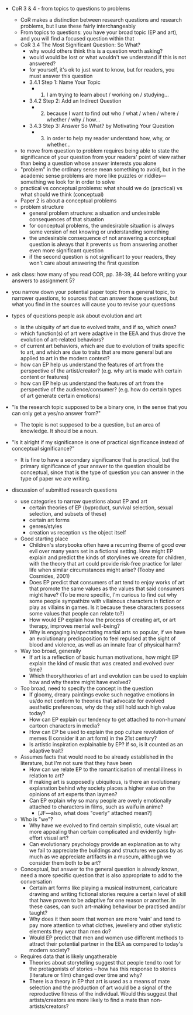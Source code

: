 - CoR 3 & 4 - from topics to questions to problems
	- CoR makes a distinction between research questions and research problems, but I use these fairly interchangeably
	- From topics to questions: you have your broad topic (EP and art), and you will find a focused question within that
	- CoR 3.4 The Most Significant Question: So What?
  		- why would others think this is a question worth asking?
  		- would would be lost or what wouldn't we understand if this is not answered?
  		- for yourself, it's ok to just want to know, but for readers, you must answer this question
  		- 3.4.1 Step 1: Name Your Topic
	  		- 1. I am trying to learn about / working on / studying...
  		- 3.4.2 Step 2: Add an Indirect Question
	  		- 2. because I want to find out who / what / when / where / whether / why / how...
  		- 3.4.3 Step 3: Answer So What? by Motivating Your Question
	  		- 3. in order to help my reader understand how, why, or whether...
	- to move from question to problem requires being able to state the significance of your question from your readers' point of view rather than being a question whose answer interests you alone
	- "problem" in the ordinary sense mean something to avoid, but in the academic sense problems are more like puzzles or riddles— something we look for in order to solve
	- practical vs conceptual problems: what should we do (practical) vs what should we think (conceptual)
	- Paper 2 is about a conceptual problems
	- problem structure
  		- general problem structure: a situation and undesirable consequences of that situation
  		-  for conceptual problems, the undesirable situation is always some version of not knowing or understanding something
  		- the undesirable consequence of not answering a conceptual question is always that it prevents us from answering another even more significant question
  		- if the second question is not significant to your readers, they won't care about answering the first question

- ask class: how many of you read COR, pp. 38-39, 44 before writing your answers to assignment 5?
- you narrow down your potential paper topic from a general topic, to narrower questions, to sources that can answer those questions, but what you find in the sources will cause you to revise your questions
- types of questions people ask about evolution and art
	- is the ubiquity of art due to evolved traits, and if so, which ones?
	- which function(s) of art were adaptive in the EEA and thus drove the evolution of art-related behaviors?
	- of current art behaviors, which are due to evolution of traits specific to art, and which are due to traits that are more general but are applied to art in the modern context?
	- how can EP help us understand the features of art from the perspective of the artist/creator? (e.g. why art is made with certain content or features)
	- how can EP help us understand the features of art from the perspective of the audience/consumer? (e.g. how do certain types of art generate certain emotions)


- "Is the research topic supposed to be a binary one, in the sense that you can only get a yes/no answer from?"
	- The topic is not supposed to be a question, but an area of knowledge. It should be a noun.
- "Is it alright if my significance is one of practical significance instead of conceptual significance?"
	- It is fine to have a secondary significance that is practical, but the primary significance of your answer to the question should be conceptual, since that is the type of question you can answer in the type of paper we are writing.

- discussion of submitted research questions
	- use categories to narrow questions about EP and art
  		- certain theories of EP (byproduct, survival selection, sexual selection, and subsets of these)
  		- certain art forms
  		- genres/styles
  		- creation vs reception vs the object itself
	- Good starting place
  		- Children's storybooks often have a recurring theme of good over evil over many years set in a fictional setting. How might EP explain and predict the kinds of storylines we create for children, with the theory that art could provide risk-free practice for later life when similar circumstances might arise? (Tooby and Cosmides, 2001) 
  		- Does EP predict that consumers of art tend to enjoy works of art that promote the same values as the values that said consumers might have? (To be more specific, I'm curious to find out why some people sympathize with villainous characters in fiction or play as villains in games. Is it because these characters possess some values that people can relate to?)
  		- How would EP explain how the process of creating art, or art therapy, improves mental well-being?
  		- Why is engaging in/spectating martial arts so popular, if we have an evolutionary predisposition to feel repulsed at the sight of blood and violence, as well as an innate fear of physical harm?
	- Way too broad, generally
  		- If art is a reflection of basic human motivations, how might EP explain the kind of music that was created and evolved over time?
  		- Which theory/theories of art and evolution can be used to explain how and why theatre might have evolved?
	- Too broad, need to specify the concept in the question
  		- If gloomy, dreary paintings evoke such negative emotions in us/do not conform to theories that advocate for evolved aesthetic preferences, why do they still hold such high value today?
  		- How can EP explain our tendency to get attached to non-human/ cartoon characters in media?
  		- How can EP be used to explain the pop culture revolution of memes (I consider it an art form) in the 21st century?
  		- Is artistic inspiration explainable by EP? If so, is it counted as an adaptive trait?
	- Assumes facts that would need to be already established in the literature, but I'm not sure that they have been
  		- How can we relate EP to the romanticisation of mental illness in relation to art?
  		- If making art is supposedly ubiquitous, is there an evolutionary explanation behind why society places a higher value on the opinions of art experts than laymen?
  		- Can EP explain why so many people are overly emotionally attached to characters in films, such as waifu in anime?
	  		- [JF—also, what does "overly" attached mean?]
	- Who is "we"?
  		- Why have we evolved to find certain simplistic, cute visual art more appealing than certain complicated and evidently high-effort visual art?
  		- Can evolutionary psychology provide an explanation as to why we fail to appreciate the buildings and structures we pass by as much as we appreciate artifacts in a museum, although we consider them both to be art?
	- Conceptual, but answer to the general question is already known, need a more specific question that is also appropriate to add to the conversation
  		- Certain art forms like playing a musical instrument, caricature drawing and writing fictional stories require a certain level of skill that have proven to be adaptive for one reason or another. In these cases, can such art-making behaviour be practised and/or taught?
  		- Why does it then seem that women are more 'vain' and tend to pay more attention to what clothes, jewellery and other stylistic elements they wear than men do? 
  		- Would EP predict that men and women use different methods to attract their potential partner in the EEA as compared to today's modern society?
	- Requires data that is likely ungatherable
  		- Theories about storytelling suggest that people tend to root for the protagonists of stories – how has this response to stories (literature or film) changed over time and why?
  		- There is a theory in EP that art is used as a means of mate selection and the production of art would be a signal of the reproductive fitness of the individual. Would this suggest that artists/creators are more likely to find a mate than non-artists/creators?